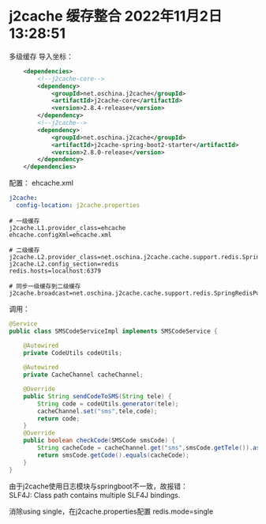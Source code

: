 #  j2cache 缓存整合 2022年11月2日13:28:51
多级缓存
导入坐标：
```xml
    <dependencies>
        <!--j2cache-core-->
        <dependency>
            <groupId>net.oschina.j2cache</groupId>
            <artifactId>j2cache-core</artifactId>
            <version>2.8.4-release</version>
        </dependency>
        <!--j2cache-->
        <dependency>
            <groupId>net.oschina.j2cache</groupId>
            <artifactId>j2cache-spring-boot2-starter</artifactId>
            <version>2.8.0-release</version>
        </dependency>
    </dependencies>
```
配置：
ehcache.xml
```yaml
j2cache:
  config-location: j2cache.properties
```
```properties
# 一级缓存
j2cache.L1.provider_class=ehcache
ehcache.configXml=ehcache.xml

# 二级缓存
j2cache.L2.provider_class=net.oschina.j2cache.cache.support.redis.SpringRedisProvider
j2cache.L2.config_section=redis
redis.hosts=localhost:6379

# 同步一级缓存到二级缓存
j2cache.broadcast=net.oschina.j2cache.cache.support.redis.SpringRedisPubSubPolicy
```
调用：
```java
@Service
public class SMSCodeServiceImpl implements SMSCodeService {

    @Autowired
    private CodeUtils codeUtils;
    
    @Autowired
    private CacheChannel cacheChannel;

    @Override
    public String sendCodeToSMS(String tele) {
        String code = codeUtils.generator(tele);
        cacheChannel.set("sms",tele,code);
        return code;
    }
    @Override
    public boolean checkCode(SMSCode smsCode) {
        String cacheCode = cacheChannel.get("sms",smsCode.getTele()).asString();
        return smsCode.getCode().equals(cacheCode);
    }
}
```

由于j2cache使用日志模块与springboot不一致，故报错：  
SLF4J: Class path contains multiple SLF4J bindings.

消除using single，在j2cache.properties配置
redis.mode=single
